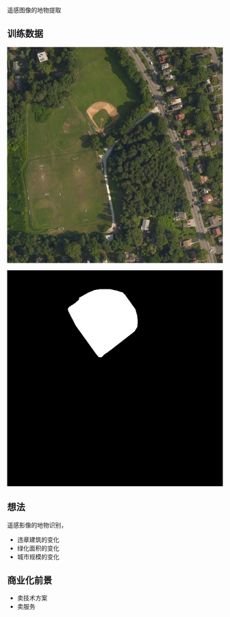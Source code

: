 遥感图像的地物提取







## 训练数据

![](images/000001.JPG)



![](images/000001-baseball-0.PNG)



## 想法

遥感影像的地物识别，

- 违章建筑的变化
- 绿化面积的变化
- 城市规模的变化

## 商业化前景

- 卖技术方案
- 卖服务



